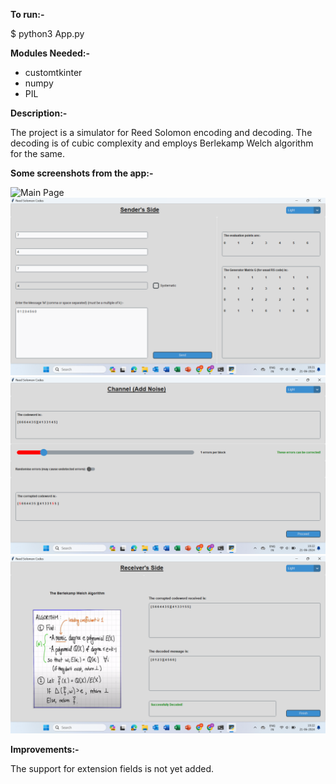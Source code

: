 **To run:-**

$ python3 App.py

**Modules Needed:-**
- customtkinter
- numpy
- PIL

**Description:-**

The project is a simulator for Reed Solomon encoding and decoding. The decoding is of cubic complexity and employs Berlekamp Welch algorithm for the same. 

**Some screenshots from the app:-**

![Main Page]([https://github.com/harsh-choudhary-nature/reed-solomon-codes/blob/main/images%20for%20readme/Screenshot%20(69).png](https://github.com/harsh-choudhary-nature/reed-solomon-codes/blob/main/images%20for%20readme/Screenshot%202024-06-21%20192105.png))
![Sender](https://github.com/harsh-choudhary-nature/reed-solomon-codes/blob/main/images%20for%20readme/Screenshot%20(69).png)
![Environment](https://github.com/harsh-choudhary-nature/reed-solomon-codes/blob/main/images%20for%20readme/Screenshot%20(70).png)
![Receiver](https://github.com/harsh-choudhary-nature/reed-solomon-codes/blob/main/images%20for%20readme/Screenshot%20(71).png)

**Improvements:-**

The support for extension fields is not yet added.
